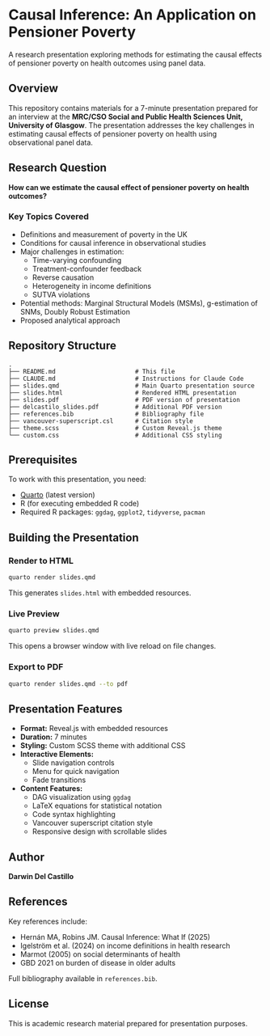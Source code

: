 # Causal Inference: An Application on Pensioner Poverty

A research presentation exploring methods for estimating the causal effects of pensioner poverty on health outcomes using panel data.

## Overview

This repository contains materials for a 7-minute presentation prepared for an interview at the **MRC/CSO Social and Public Health Sciences Unit, University of Glasgow**. The presentation addresses the key challenges in estimating causal effects of pensioner poverty on health using observational panel data.

## Research Question

**How can we estimate the causal effect of pensioner poverty on health outcomes?**

### Key Topics Covered

- Definitions and measurement of poverty in the UK
- Conditions for causal inference in observational studies
- Major challenges in estimation:
  - Time-varying confounding
  - Treatment-confounder feedback
  - Reverse causation
  - Heterogeneity in income definitions
  - SUTVA violations
- Potential methods: Marginal Structural Models (MSMs), g-estimation of SNMs, Doubly Robust Estimation
- Proposed analytical approach

## Repository Structure

```
.
├── README.md                      # This file
├── CLAUDE.md                      # Instructions for Claude Code
├── slides.qmd                     # Main Quarto presentation source
├── slides.html                    # Rendered HTML presentation
├── slides.pdf                     # PDF version of presentation
├── delcastilo_slides.pdf          # Additional PDF version
├── references.bib                 # Bibliography file
├── vancouver-superscript.csl      # Citation style
├── theme.scss                     # Custom Reveal.js theme
└── custom.css                     # Additional CSS styling
```

## Prerequisites

To work with this presentation, you need:

- [Quarto](https://quarto.org/) (latest version)
- R (for executing embedded R code)
- Required R packages: `ggdag`, `ggplot2`, `tidyverse`, `pacman`

## Building the Presentation

### Render to HTML

```bash
quarto render slides.qmd
```

This generates `slides.html` with embedded resources.

### Live Preview

```bash
quarto preview slides.qmd
```

This opens a browser window with live reload on file changes.

### Export to PDF

```bash
quarto render slides.qmd --to pdf
```

## Presentation Features

- **Format:** Reveal.js with embedded resources
- **Duration:** 7 minutes
- **Styling:** Custom SCSS theme with additional CSS
- **Interactive Elements:**
  - Slide navigation controls
  - Menu for quick navigation
  - Fade transitions
- **Content Features:**
  - DAG visualization using `ggdag`
  - LaTeX equations for statistical notation
  - Code syntax highlighting
  - Vancouver superscript citation style
  - Responsive design with scrollable slides

## Author

**Darwin Del Castillo**

## References

Key references include:
- Hernán MA, Robins JM. Causal Inference: What If (2025)
- Igelström et al. (2024) on income definitions in health research
- Marmot (2005) on social determinants of health
- GBD 2021 on burden of disease in older adults

Full bibliography available in `references.bib`.

## License

This is academic research material prepared for presentation purposes.